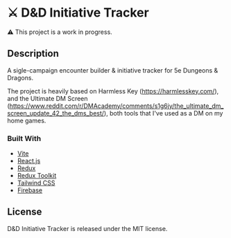 # ⚔️ D&D Initiative Tracker

⚠ This project is a work in progress.

## Description

A sigle-campaign encounter builder & initiative tracker for 5e Dungeons & Dragons.

The project is heavily based on Harmless Key (https://harmlesskey.com/), and the Ultimate DM Screen (https://www.reddit.com/r/DMAcademy/comments/s1g6jy/the_ultimate_dm_screen_update_42_the_dms_best/), both tools that I've used as a DM on my home games.

### Built With

- [Vite](https://vitejs.dev/)
- [React.js](https://reactjs.org/)
- [Redux](https://redux.js.org/)
- [Redux Toolkit](https://redux-toolkit.js.org/)
- [Tailwind CSS](https://tailwindcss.com/)
- [Firebase](https://firebase.google.com/)

## License

D&D Initiative Tracker is released under the MIT license.
